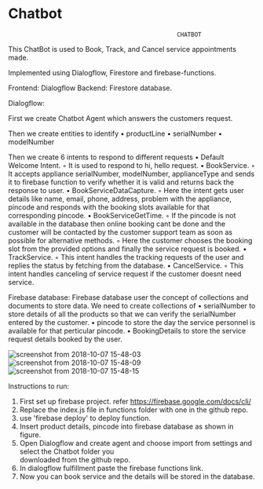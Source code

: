 # Chatbot
                                                    CHATBOT


This ChatBot is used to Book, Track, and Cancel service appointments made.

Implemented using Dialogflow, Firestore and firebase-functions.

Frontend: Dialogflow
Backend: Firestore database.

Dialogflow:

First we create Chatbot Agent which answers the customers request.

Then we create entities to identify 
    • productLine
    • serialNumber
    • modelNumber

Then we create 6 intents to respond to different requests
    • Default Welcome Intent.
        ◦ It is used to respond to hi, hello request.
    • BookService.
        ◦ It accepts appliance serialNumber, modelNumber, applianceType and sends it to firebase function to verify whether it is valid and returns back the response to user.
    • BookServiceDataCapture.
        ◦ Here the intent gets user details like name, email, phone, address,
          problem with the appliance, pincode and responds with the booking slots available for that corresponding pincode. 
    • BookServiceGetTime.
        ◦ If the pincode is not available in the database then online booking cant be done and the customer will be contacted by the customer support team as soon as possible for alternative methods.
        ◦ Here the customer chooses the booking slot from the provided options 
          and finally the service request is booked.
    • TrackService.
        ◦ This intent handles the tracking requests of the user and replies the status by fetching from the database.
    • CancelService.
        ◦ This intent handles canceling of service request if the customer doesnt need service.




Firebase database:
Firebase database user the concept of collections and documents to store data.
We need to create collections of 
    • serialNumber to store details of all the products so that we can verify the serialNumber entered by the customer.
    • pincode to store the day the service personnel is available for that perticular pincode.
    • BookingDetails to store the service request details booked by the user.


![screenshot from 2018-10-07 15-48-03](https://user-images.githubusercontent.com/32369302/46582139-29b1f600-ca60-11e8-9c25-c4c1a8787aec.png)
![screenshot from 2018-10-07 15-48-09](https://user-images.githubusercontent.com/32369302/46582147-3c2c2f80-ca60-11e8-9971-34c6f827839e.png)
![screenshot from 2018-10-07 15-48-15](https://user-images.githubusercontent.com/32369302/46582144-3898a880-ca60-11e8-9f38-ab36d6ca5cf8.png)



















Instructions to run:
1. First set up firebase project. refer https://firebase.google.com/docs/cli/
2. Replace the index.js file in functions folder with one  in the github repo.
3. use 'firebase deploy' to deploy function.
4. Insert product details, pincode into firebase database as shown in figure.
5. Open Dialogflow and create agent and choose import from settings and select the Chatbot folder you  
    downloaded from the github repo.
6. In dialogflow fulfillment paste the firebase functions link.
7. Now you can book service and the details will be stored in the database.



